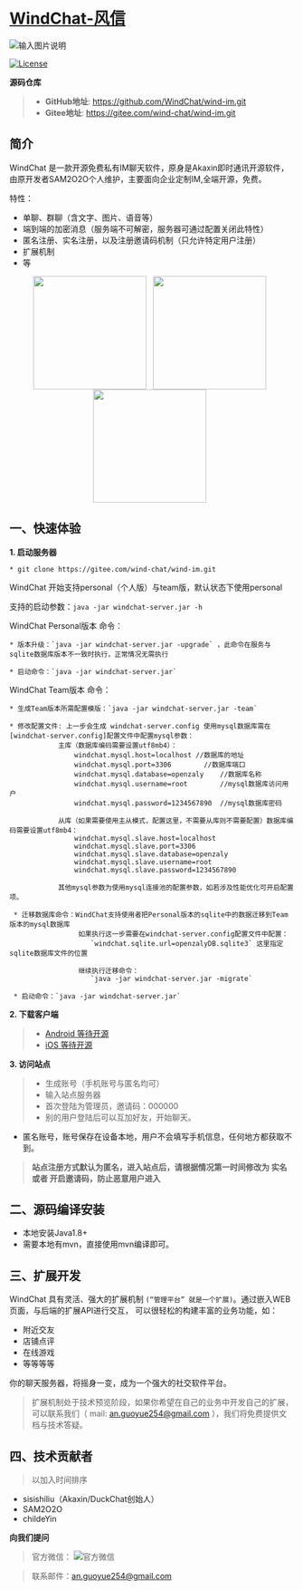 
[WindChat-风信](https://gitee.com/wind-chat/wind-im/blob/master/README.md)
====

![输入图片说明](https://images.gitee.com/uploads/images/2020/0215/212822_dfebbbfe_1566564.png "屏幕截图.png")


[![License](https://img.shields.io/badge/license-apache2-blue.svg)](LICENSE)

**源码仓库**

> * **GitHub地址**: https://github.com/WindChat/wind-im.git
> * **Gitee地址**: https://gitee.com/wind-chat/wind-im.git



简介
----

WindChat 是一款开源免费私有IM聊天软件，原身是Akaxin即时通讯开源软件，由原开发者SAM2O2O个人维护，主要面向企业定制IM,全端开源，免费。

特性：

* 单聊、群聊（含文字、图片、语音等）
* 端到端的加密消息（服务端不可解密，服务器可通过配置关闭此特性）
* 匿名注册、实名注册，以及注册邀请码机制（只允许特定用户注册）
* 扩展机制
* 等


<p align="center">
  <img align="center" src="https://images.gitee.com/uploads/images/2019/1126/104318_e96d4636_1566564.jpeg" width="200"  /> &nbsp; <img align="center" src="https://images.gitee.com/uploads/images/2019/1126/104318_3d9b5edb_1566564.jpeg" width="200"  /> &nbsp; <img align="center" src="https://images.gitee.com/uploads/images/2019/1126/104318_3751606d_1566564.jpeg" width="200"  /> &nbsp;
</p>


一、快速体验
----

**1. 启动服务器**

    * git clone https://gitee.com/wind-chat/wind-im.git
    
    
WindChat 开始支持personal（个人版）与team版，默认状态下使用personal

支持的启动参数：`java -jar windchat-server.jar -h`

WindChat Personal版本 命令：

    * 版本升级：`java -jar windchat-server.jar -upgrade` ，此命令在服务与sqlite数据库版本不一致时执行，正常情况无需执行

    * 启动命令：`java -jar windchat-server.jar`
    
WindChat Team版本 命令：
    
    * 生成Team版本所需配置模版：`java -jar windchat-server.jar -team`
    
    * 修改配置文件: 上一步会生成 windchat-server.config 使用mysql数据库需在[windchat-server.config]配置文件中配置mysql参数：
                主库（数据库编码需要设置utf8mb4）：
                    windchat.mysql.host=localhost //数据库的地址
                    windchat.mysql.port=3306        //数据库端口
                    windchat.mysql.database=openzaly    //数据库名称
                    windchat.mysql.username=root        //mysql数据库访问用户
                    windchat.mysql.password=1234567890  //mysql数据库密码
                
                从库（如果需要使用主从模式，配置这里，不需要从库则不需要配置）数据库编码需要设置utf8mb4：
                    windchat.mysql.slave.host=localhost
                    windchat.mysql.slave.port=3306
                    windchat.mysql.slave.database=openzaly
                    windchat.mysql.slave.username=root
                    windchat.mysql.slave.password=1234567890
                
                其他mysql参数为使用mysql连接池的配置参数，如若涉及性能优化可开启配置项。
                
     * 迁移数据库命令：WindChat支持使用者把Personal版本的sqlite中的数据迁移到Team版本的mysql数据库
                     如果执行这一步需要在windchat-server.config配置文件中配置：
                        `windchat.sqlite.url=openzalyDB.sqlite3` 这里指定sqlite数据库文件的位置
                     
                     继续执行迁移命令：
                        `java -jar windchat-server.jar -migrate`
        
     * 启动命令：`java -jar windchat-server.jar`      
        

**2. 下载客户端**

> * [Android 等待开源]()
> * [iOS 等待开源]()


**3. 访问站点**

> * 生成账号（手机账号与匿名均可）
> * 输入站点服务器
> * 首次登陆为管理员，邀请码：000000
> * 别的用户登陆后可以互加好友，开始聊天。

* 匿名账号，账号保存在设备本地，用户不会填写手机信息，任何地方都获取不到。

> **站点注册方式默认为匿名，进入站点后，请根据情况第一时间修改为 实名 或者 开启邀请码，防止恶意用户进入**


二、源码编译安装
----

- 本地安装Java1.8+
- 需要本地有mvn，直接使用mvn编译即可。



三、扩展开发
----

WindChat 具有灵活、强大的扩展机制 `(“管理平台” 就是一个扩展)`。通过嵌入WEB页面，与后端的扩展API进行交互， 可以很轻松的构建丰富的业务功能，如：

* 附近交友
* 店铺点评
* 在线游戏
* 等等等等

你的聊天服务器，将摇身一变，成为一个强大的社交软件平台。

> 扩展机制处于技术预览阶段，如果你希望在自己的业务中开发自己的扩展，可以联系我们（ mail: an.guoyue254@gmail.com ），我们将免费提供文档与技术答疑。



四、技术贡献者
----

> 以加入时间排序

* sisishiliu（Akaxin/DuckChat创始人）
* SAM2O2O
* childeYin


**向我们提问**

> 官方微信：
![官方微信](https://images.gitee.com/uploads/images/2019/1126/104323_210ea786_1566564.png)

> 联系邮件：an.guoyue254@gmail.com
